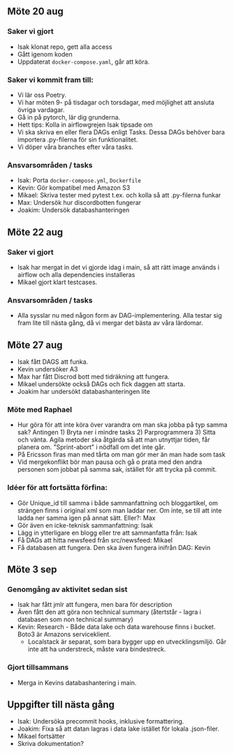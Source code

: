 ## Möte 20 aug

### Saker vi gjort

* Isak klonat repo, gett alla access
* Gått igenom koden
* Uppdaterat `docker-compose.yaml`, går att köra.

### Saker vi kommit fram till:

* Vi lär oss Poetry.
* Vi har möten 9- på tisdagar och torsdagar, med möjlighet att ansluta övriga vardagar.
* Gå in på pytorch, lär dig grunderna.
* Hett tips: Kolla in airflowgrejen Isak tipsade om
* Vi ska skriva en eller flera DAGs enligt Tasks. Dessa DAGs behöver bara importera .py-filerna för sin funktionalitet.
* Vi döper våra branches efter våra tasks.

### Ansvarsområden / tasks

* Isak: Porta `docker-compose.yml`, `Dockerfile`
* Kevin: Gör kompatibel med Amazon S3
* Mikael: Skriva tester med pytest t.ex. och kolla så att .py-filerna funkar
* Max: Undersök hur discordbotten fungerar
* Joakim: Undersök databashanteringen

## Möte 22 aug

### Saker vi gjort

* Isak har mergat in det vi gjorde idag i main, så att rätt image används i airflow och alla dependencies installeras
* Mikael gjort klart testcases.

### Ansvarsområden / tasks

* Alla sysslar nu med någon form av DAG-implementering. Alla testar sig fram lite till nästa gång, då vi mergar det bästa av våra lärdomar.

## Möte 27 aug
* Isak fått DAGS att funka. 
* Kevin undersöker A3
* Max har fått Discrod bott med tidräkning att fungera.
* Mikael undersökte också DAGs och fick daggen att starta.
* Joakim har undersökt databashanteringen lite

### Möte med Raphael
* Hur göra för att inte köra över varandra om man ska jobba på typ samma sak? Antingen 1) Bryta ner i mindre tasks 2) Parprogrammera 3) Sitta och vänta.
Agila metoder ska åtgärda så att man utnyttjar tiden, får planera om. 
"Sprint-abort" i nödfall om det inte går.
* På Ericsson firas man med tårta om man gör mer än man hade som task
* Vid mergekonflikt bör man pausa och gå o prata med den andra personen som jobbat på samma sak, istället för att trycka på commit.

### Idéer för att fortsätta förfina: 
* Gör Unique_id till samma i både sammanfattning och bloggartikel, om strängen finns i original xml som man laddar ner. Om inte, se till att inte ladda ner samma igen på annat sätt. Eller?: Max
* Gör även en icke-teknisk sammanfattning: Isak
* Lägg in ytterligare en blogg eller tre att sammanfatta från: Isak 
* Få DAGs att hitta newsfeed från src/newsfeed: Mikael
* Få databasen att fungera. Den ska även fungera inifrån DAG: Kevin

## Möte 3 sep

### Genomgång av aktivitet sedan sist
* Isak har fått jmlr att fungera, men bara för description
* Även fått den att göra non technical summary (återtstår - lagra i databasen som non technical summary)
* Kevin: Research - Både data lake och data warehouse finns i bucket. Boto3 är Amazons serviceklient.
  - Localstack är separat, som bara bygger upp en utvecklingsmiljö. Går inte att ha understreck, måste vara bindestreck.

### Gjort tillsammans
* Merga in Kevins databashantering i main.

## Uppgifter till nästa gång
- Isak: Undersöka precommit hooks, inklusive formattering.
- Joakim: Fixa så att datan lagras i data lake istället för lokala .json-filer.
- Mikael fortsätter
- Skriva dokumentation? 